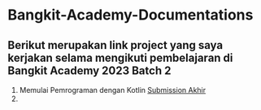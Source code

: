 # Bangkit-Academy-Documentations

## Berikut merupakan link project yang saya kerjakan selama mengikuti pembelajaran di Bangkit Academy 2023 Batch 2

1. Memulai Pemrograman dengan Kotlin
[Submission Akhir](https://github.com/AryaSuryaaa/Submission-Kotlin.git)
2. 



